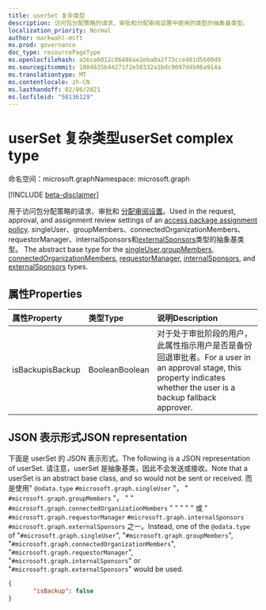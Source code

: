 ```yaml
---
title: userSet 复杂类型
description: 访问包分配策略的请求、审批和分配审阅设置中使用的类型的抽象基类型。
localization_priority: Normal
author: markwahl-msft
ms.prod: governance
doc_type: resourcePageType
ms.openlocfilehash: a36ca6012c86486ae2eba0a2f73cce401d5609d9
ms.sourcegitcommit: 1004835b44271f2e50332a1bdc9097d4b06a914a
ms.translationtype: MT
ms.contentlocale: zh-CN
ms.lasthandoff: 02/06/2021
ms.locfileid: "50136129"
---
```

# <a name="userset-complex-type"></a><span data-ttu-id="27a24-103">userSet 复杂类型</span><span class="sxs-lookup"><span data-stu-id="27a24-103">userSet complex type</span></span>

<span data-ttu-id="27a24-104">命名空间：microsoft.graph</span><span class="sxs-lookup"><span data-stu-id="27a24-104">Namespace: microsoft.graph</span></span>

[!INCLUDE [beta-disclaimer](../../includes/beta-disclaimer.md)]

<span data-ttu-id="27a24-105">用于访问包分配策略的请求、审批和 [分配审阅设置](accesspackageassignmentpolicy.md)。</span><span class="sxs-lookup"><span data-stu-id="27a24-105">Used in the request, approval, and assignment review settings of an [access package assignment policy](accesspackageassignmentpolicy.md).</span></span> <span data-ttu-id="27a24-106">singleUser、groupMembers、connectedOrganizationMembers、requestorManager、internalSponsors[](internalsponsors.md)和[externalSponsors](externalsponsors.md)类型的抽象基类型。 [](singleuser.md)[](groupmembers.md) [](connectedorganizationmembers.md) [](requestormanager.md)</span><span class="sxs-lookup"><span data-stu-id="27a24-106">The abstract base type for the [singleUser](singleuser.md),[groupMembers](groupmembers.md), [connectedOrganizationMembers](connectedorganizationmembers.md), [requestorManager](requestormanager.md), [internalSponsors](internalsponsors.md), and [externalSponsors](externalsponsors.md) types.</span></span>

## <a name="properties"></a><span data-ttu-id="27a24-107">属性</span><span class="sxs-lookup"><span data-stu-id="27a24-107">Properties</span></span>

| <span data-ttu-id="27a24-108">属性</span><span class="sxs-lookup"><span data-stu-id="27a24-108">Property</span></span>                     | <span data-ttu-id="27a24-109">类型</span><span class="sxs-lookup"><span data-stu-id="27a24-109">Type</span></span>                      | <span data-ttu-id="27a24-110">说明</span><span class="sxs-lookup"><span data-stu-id="27a24-110">Description</span></span> |
| :--------------------------- | :------------------------ | :---------- |
| <span data-ttu-id="27a24-111">isBackup</span><span class="sxs-lookup"><span data-stu-id="27a24-111">isBackup</span></span> | <span data-ttu-id="27a24-112">Boolean</span><span class="sxs-lookup"><span data-stu-id="27a24-112">Boolean</span></span> | <span data-ttu-id="27a24-113">对于处于审批阶段的用户，此属性指示用户是否是备份回退审批者。</span><span class="sxs-lookup"><span data-stu-id="27a24-113">For a user in an approval stage, this property indicates whether the user is a backup fallback approver.</span></span> |

## <a name="json-representation"></a><span data-ttu-id="27a24-114">JSON 表示形式</span><span class="sxs-lookup"><span data-stu-id="27a24-114">JSON representation</span></span>

<span data-ttu-id="27a24-115">下面是 userSet 的 JSON 表示形式。</span><span class="sxs-lookup"><span data-stu-id="27a24-115">The following is a JSON representation of userSet.</span></span>  <span data-ttu-id="27a24-116">请注意，userSet 是抽象基类，因此不会发送或接收。</span><span class="sxs-lookup"><span data-stu-id="27a24-116">Note that a userSet is an abstract base class, and so would not be sent or received.</span></span>  <span data-ttu-id="27a24-117">而是使用" `@odata.type` `#microsoft.graph.singleUser` "， " `#microsoft.graph.groupMembers` "， " " `#microsoft.graph.connectedOrganizationMembers` " " " " " 或 " `#microsoft.graph.requestorManager` `#microsoft.graph.internalSponsors` `#microsoft.graph.externalSponsors` 之一。</span><span class="sxs-lookup"><span data-stu-id="27a24-117">Instead, one of the `@odata.type` of "`#microsoft.graph.singleUser`", "`#microsoft.graph.groupMembers`", "`#microsoft.graph.connectedOrganizationMembers`", "`#microsoft.graph.requestorManager`", "`#microsoft.graph.internalSponsors`" or "`#microsoft.graph.externalSponsors`" would be used.</span></span>

<!-- {
  "blockType": "resource",
  "optionalProperties": [

  ],
  "@odata.type": "microsoft.graph.userSet"
}-->

```json
{
       "isBackup": false
}
```



<!-- uuid: 16cd6b66-4b1a-43a1-adaf-3a886856ed98
2019-02-04 14:57:30 UTC -->
<!-- {
  "type": "#page.annotation",
  "description": "userSet complex type",
  "keywords": "",
  "section": "documentation",
  "tocPath": ""
}-->


